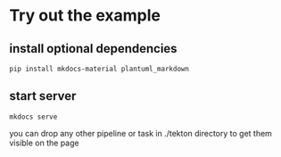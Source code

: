 # Try out the example

## install optional dependencies

```console
pip install mkdocs-material plantuml_markdown 
```

## start server

```console
mkdocs serve
```

you can drop any other pipeline or task in ./tekton directory to get them visible on the page
